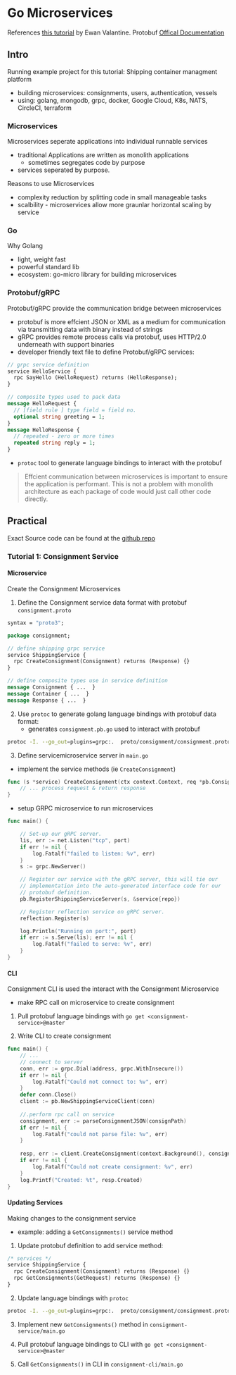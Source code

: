 # Go Microservices
References [this tutorial](https://ewanvalentine.io/microservices-in-golang-part-1/) 
by Ewan Valantine.
Protobuf [Offical Documentation](https://developers.google.com/protocol-buffers/docs/proto)

## Intro
Running example project for this tutorial: Shipping container managment platform
- building microservices: consignments, users, authentication, vessels
- using: golang, mongodb, grpc, docker, Google Cloud, K8s, NATS, CircleCI, terraform

### Microservices
Microservices seperate applications into individual runnable services 
- traditional Applications are written as monolith applications 
    - sometimes segregates code by purpose
- services seperated by purpose.

Reasons to use Microservices
- complexity reduction by splitting code in small manageable tasks
- scalbility - microservices allow more graunlar horizontal scaling by service

### Go
Why Golang 
- light, weight fast
- powerful standard lib
- ecosystem: go-micro library for building microservices

### Protobuf/gRPC
Protobuf/gRPC provide the communication bridge between microservices
- protobuf is more effcient JSON or XML as a medium for communication via transmitting data with binary instead of strings
- gRPC provides remote process calls via protobuf, uses HTTP/2.0 underneath with support binaries
- developer friendly text file to define Protobuf/gRPC services:
```protobuf
// grpc service definition
service HelloService {
  rpc SayHello (HelloRequest) returns (HelloResponse);
}

// composite types used to pack data
message HelloRequest {
  // [field rule ] type field = field no.
  optional string greeting = 1;
}
message HelloResponse {
  // repeated - zero or more times
  repeated string reply = 1;
}
```
- `protoc` tool to generate language bindings to interact with the protobuf

> Effcient communication between microservices is important to ensure the application 
> is performant. This is not a problem with monolith architecture as each package
> of code would just call other code directly.

## Practical
Exact Source code can be found at the [github repo](https://github.com/EwanValentine/shippy)


### Tutorial 1: Consignment Service
#### Microservice
Create the Consignment Microservices

1. Define the Consignment service data format with protobuf `consignment.proto`
```protobuf
syntax = "proto3";

package consignment; 

// define shipping grpc service
service ShippingService {
  rpc CreateConsignment(Consignment) returns (Response) {}
}

// define composite types use in service definition
message Consignment { ...  }
message Container { ...  }
message Response { ...  }
```

2. Use `protoc` to generate golang language bindings with protobuf data format:
    - generates `consignment.pb.go`  used to interact with protobuf 

```sh
protoc -I. --go_out=plugins=grpc:.  proto/consignment/consignment.proto
```

3. Define servicemicroservice server  in `main.go`
- implement the service methods (ie `CreateConsignment`)

```go
func (s *service) CreateConsignment(ctx context.Context, req *pb.Consignment) (*pb.Response, error) {
    // ... process request & return response
}
```

- setup GRPC microservice to run microservices

```go
func main() {

	// Set-up our gRPC server.
	lis, err := net.Listen("tcp", port)
	if err != nil {
		log.Fatalf("failed to listen: %v", err)
	}
	s := grpc.NewServer()

	// Register our service with the gRPC server, this will tie our
	// implementation into the auto-generated interface code for our
	// protobuf definition.
	pb.RegisterShippingServiceServer(s, &service{repo})

	// Register reflection service on gRPC server.
	reflection.Register(s)

	log.Println("Running on port:", port)
	if err := s.Serve(lis); err != nil {
		log.Fatalf("failed to serve: %v", err)
	}
}
```

#### CLI
Consignment CLI is used the interact with the Consignment Microservice
- make RPC call on microservice to create consignment
1. Pull protobuf language bindings with `go get <consignment-service>@master`

2. Write CLI to create consignment
```go
func main() {
    // ...
	// connect to server
	conn, err := grpc.Dial(address, grpc.WithInsecure())
	if err != nil {
		log.Fatalf("Could not connect to: %v", err)
	}
	defer conn.Close()
	client := pb.NewShippingServiceClient(conn)
	
	//.perform rpc call on service
	consignment, err := parseConsignmentJSON(consignPath)
	if err != nil {
		log.Fatalf("could not parse file: %v", err)
	}
    
	resp, err := client.CreateConsignment(context.Background(), consignment)
	if err != nil {
		log.Fatalf("Could not create consignment: %v", err)
	}
	log.Printf("Created: %t", resp.Created)
}
```

#### Updating Services
Making changes to the consignment service
- example: adding a `GetConsignments()` service method

1. Update protobuf definition to add service method:
```protobuf
/* services */
service ShippingService {
  rpc CreateConsignment(Consignment) returns (Response) {}
  rpc GetConsignments(GetRequest) returns (Response) {}
}
```

2. Update language bindings with `protoc`

```sh
protoc -I. --go_out=plugins=grpc:.  proto/consignment/consignment.proto
```

3. Implement new `GetConsignments()` method in `consignment-service/main.go`

4. Pull protobuf language bindings to CLI with `go get <consignment-service>@master`

5. Call `GetConsignments()` in CLI in `consignment-cli/main.go`

